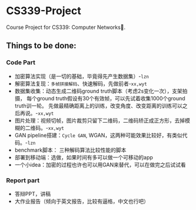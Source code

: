 # CS339-Project
Course Project for CS339: Computer Networks🤗.

## Things to be done:
### Code Part
- 加密算法实现（是一切的基础，毕竟得先产生数据集）-`lzn`
- 解密算法复现：`多帧拼接解码`、快速解码，先做前者-`xx,wyt`
- 数据集收集：动态生成二维码ground truth脚本（考虑2s变化一次），支架拍摄，
每个ground truth假设有30个有效帧，可以先试着收集1000个ground truth训一轮。
先做最精确距离上的训练，改变角度、改变距离的训练可以之后再说。-`xx,wyt`
- 图片处理：视频切帧，图片裁剪只留下二维码，二维码矫正成正方形，去掉模糊的二维码。-`xx,wyt`
- GAN pipeline搭建：`Cycle GAN`, WGAN，这两种可能效果比较好，有类似代码。-`lzn`
- benchmark脚本： 三种解码算法比较性能的脚本
- 部署到移动端：选做，如果时间有多可以做一个可移动的app
- 一个小idea：加密的过程也许也可以用GAN来替代，可以在做完之后试试看
### Report part
- 答辩PPT，讲稿
- 大作业报告（倾向于英文报告，比较有逼格，中文也行吧）